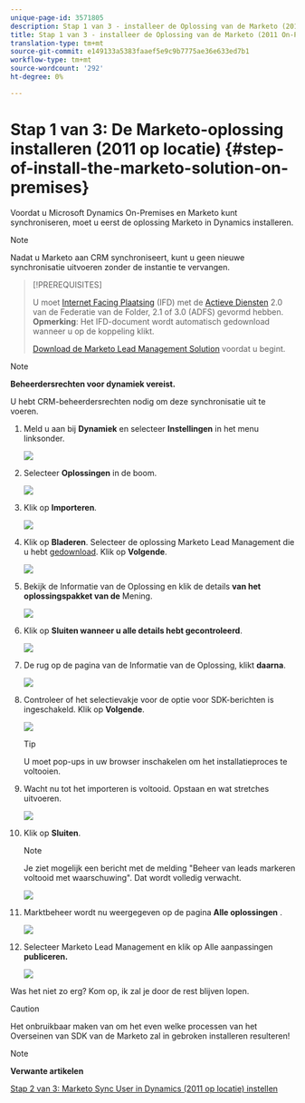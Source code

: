 ```yaml
---
unique-page-id: 3571805
description: Stap 1 van 3 - installeer de Oplossing van de Marketo (2011 On-Premises) - Marketo Docs - de Documentatie van het Product
title: Stap 1 van 3 - installeer de Oplossing van de Marketo (2011 On-Premises)
translation-type: tm+mt
source-git-commit: e149133a5383faaef5e9c9b7775ae36e633ed7b1
workflow-type: tm+mt
source-wordcount: '292'
ht-degree: 0%

---
```



# Stap 1 van 3: De Marketo-oplossing installeren (2011 op locatie) {#step-of-install-the-marketo-solution-on-premises}

Voordat u Microsoft Dynamics On-Premises en Marketo kunt synchroniseren, moet u eerst de oplossing Marketo in Dynamics installeren.

>[!NOTE]
>
>Nadat u Marketo aan CRM synchroniseert, kunt u geen nieuwe synchronisatie uitvoeren zonder de instantie te vervangen.

>[!PREREQUISITES]
>
>U moet [Internet Facing Plaatsing](http://www.microsoft.com/en-us/download/confirmation.aspx?id=41701) (IFD) met de [Actieve Diensten](https://msdn.microsoft.com/en-us/library/bb897402.aspx) 2.0 van de Federatie van de Folder, 2.1 of 3.0 (ADFS) gevormd hebben. **Opmerking**: Het IFD-document wordt automatisch gedownload wanneer u op de koppeling klikt.
>
>[Download de Marketo Lead Management Solution](../../../../../product-docs/crm-sync/microsoft-dynamics-sync/sync-setup/download-the-marketo-lead-management-solution.md) voordat u begint.

>[!NOTE]
>
>**Beheerdersrechten voor dynamiek vereist.**
>
>U hebt CRM-beheerdersrechten nodig om deze synchronisatie uit te voeren.

1. Meld u aan bij **Dynamiek** en selecteer **Instellingen** in het menu linksonder.

   ![](assets/image2015-4-2-11-3a32-3a53.png)

1. Selecteer **Oplossingen** in de boom.

   ![](assets/image2015-4-2-11-3a35-3a28.png)

1. Klik op **Importeren**.

   ![](assets/image2015-4-2-11-3a37-3a33.png)

1. Klik op **Bladeren**. Selecteer de oplossing Marketo Lead Management die u hebt [gedownload](../../../../../product-docs/crm-sync/microsoft-dynamics-sync/sync-setup/download-the-marketo-lead-management-solution.md). Klik op **Volgende**.

   ![](assets/image2015-4-2-11-3a40-3a33.png)

1. Bekijk de Informatie van de Oplossing en klik de details **van het oplossingspakket van de** Mening.

   ![](assets/image2015-11-18-11-3a12-3a8.png)

1. Klik op **Sluiten wanneer u alle details hebt gecontroleerd**.

   ![](assets/image2015-10-9-14-3a57-3a3.png)

1. De rug op de pagina van de Informatie van de Oplossing, klikt **daarna**.

   ![](assets/image2015-4-2-11-3a41-3a48.png)

1. Controleer of het selectievakje voor de optie voor SDK-berichten is ingeschakeld. Klik op **Volgende**.

   ![](assets/image2015-4-2-11-3a42-3a37.png)

   >[!TIP]
   >
   >U moet pop-ups in uw browser inschakelen om het installatieproces te voltooien.

1. Wacht nu tot het importeren is voltooid. Opstaan en wat stretches uitvoeren.

   ![](assets/image2015-4-2-11-3a43-3a51.png)

1. Klik op **Sluiten**.

   >[!NOTE]
   >
   >Je ziet mogelijk een bericht met de melding &quot;Beheer van leads markeren voltooid met waarschuwing&quot;. Dat wordt volledig verwacht.

   ![](assets/image2015-4-2-11-3a44-3a44.png)

1. Marktbeheer wordt nu weergegeven op de pagina **Alle oplossingen** .

   ![](assets/image2015-4-2-11-3a46-3a55.png)

1. Selecteer Marketo Lead Management en klik op Alle aanpassingen **publiceren.**

   ![](assets/image2015-4-2-11-3a48-3a21.png)

Was het niet zo erg? Kom op, ik zal je door de rest blijven lopen.

>[!CAUTION]
>
>Het onbruikbaar maken van om het even welke processen van het Overseinen van SDK van de Marketo zal in gebroken installeren resulteren!

>[!NOTE]
>
>**Verwante artikelen**
>
>[Stap 2 van 3: Marketo Sync User in Dynamics (2011 op locatie) instellen](step-2-of-3-set-up.md)
